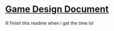 # [Game Design Document](https://github.com/Koolkev246/gsmst-LetsSurf/blob/master/Game%20Design%20Document.pdf)

ill finish this readme when i get the time lol
